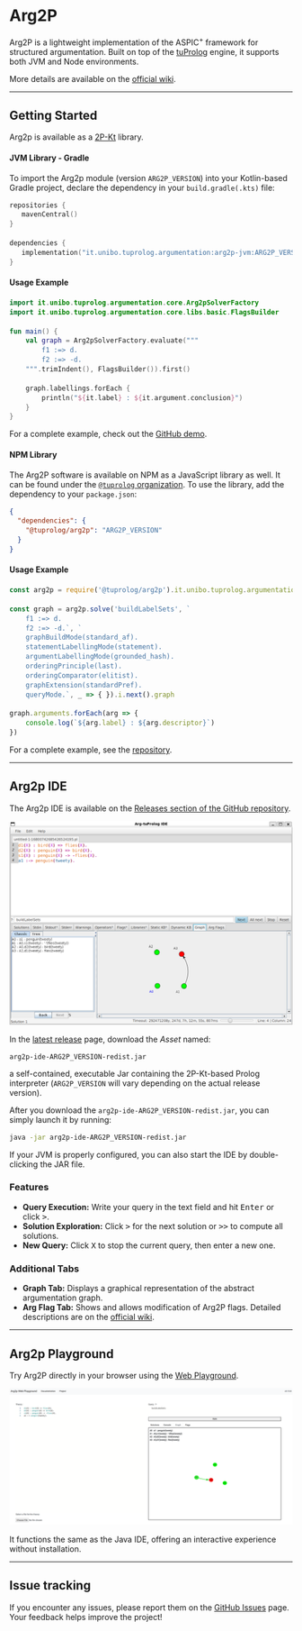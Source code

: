 # Arg2P

Arg2P is a lightweight implementation of the ASPIC<sup>+</sup> framework for structured argumentation.
Built on top of the [tuProlog](https://github.com/tuProlog/2p-kt/) engine, it supports both JVM and Node environments.

More details are available on the [official wiki](https://tuprolog.github.io/arg2p-kt/docs/run/).

---

## Getting Started

Arg2p is available as a [2P-Kt](http://pika-lab.gitlab.io/tuprolog/2p-kt/) library.

#### JVM Library - Gradle

To import the Arg2p module (version `ARG2P_VERSION`) into your Kotlin-based Gradle project, declare the dependency in your `build.gradle(.kts)` file:
 ```kotlin
repositories {
    mavenCentral()
}

dependencies {
    implementation("it.unibo.tuprolog.argumentation:arg2p-jvm:ARG2P_VERSION")
}
 ```

#### Usage Example

```kotlin
import it.unibo.tuprolog.argumentation.core.Arg2pSolverFactory
import it.unibo.tuprolog.argumentation.core.libs.basic.FlagsBuilder

fun main() {
    val graph = Arg2pSolverFactory.evaluate("""
        f1 :=> d.
        f2 :=> -d.
    """.trimIndent(), FlagsBuilder()).first()

    graph.labellings.forEach {
        println("${it.label} : ${it.argument.conclusion}")
    }
}
``` 

For a complete example, check out the [GitHub demo](https://github.com/Gilbocc/arg2p-kt-demo).

#### NPM Library

The Arg2P software is available on NPM as a JavaScript library as well. It can be found under the [`@tuprolog` organization](https://www.npmjs.com/org/tuprolog).
To use the library, add the dependency to your `package.json`:

```json
{
  "dependencies": {
    "@tuprolog/arg2p": "ARG2P_VERSION"
  }
}
```

#### Usage Example

```js
const arg2p = require('@tuprolog/arg2p').it.unibo.tuprolog.argumentation.bridge.JsBridge

const graph = arg2p.solve('buildLabelSets', `
    f1 :=> d.
    f2 :=> -d.`, `
    graphBuildMode(standard_af).
    statementLabellingMode(statement).
    argumentLabellingMode(grounded_hash).
    orderingPrinciple(last).
    orderingComparator(elitist).
    graphExtension(standardPref).
    queryMode.`, _ => { }).i.next().graph

graph.arguments.forEach(arg => {
    console.log(`${arg.label} : ${arg.descriptor}`)
})
```

For a complete example, see the [repository](https://github.com/tuProlog/arg2p-kt-web).

---

## Arg2p IDE

The Arg2p IDE is available on the [Releases section of the
GitHub repository](https://github.com/tuProlog/arg2p-kt/releases/latest).

![Java IDE](./imgs/javaide.png)

In the [latest release](https://github.com/tuProlog/arg2p-kt/releases/latest) page, download the _Asset_ named:
```
arg2p-ide-ARG2P_VERSION-redist.jar
```
a self-contained, executable Jar containing the 2P-Kt-based Prolog interpreter (`ARG2P_VERSION` will vary depending on the
actual release version).

After you download the `arg2p-ide-ARG2P_VERSION-redist.jar`, you can simply launch it by running:
```bash
java -jar arg2p-ide-ARG2P_VERSION-redist.jar
```
If your JVM is properly configured, you can also start the IDE by double-clicking the JAR file.

### Features

- **Query Execution:** Write your query in the text field and hit <kbd>Enter</kbd> or click <kbd>&gt;</kbd>.
- **Solution Exploration:** Click <kbd>&gt;</kbd> for the next solution or <kbd>&gt;&gt;</kbd> to compute all solutions.
- **New Query:** Click <kbd>X</kbd> to stop the current query, then enter a new one.

### Additional Tabs

- **Graph Tab:** Displays a graphical representation of the abstract argumentation graph.
- **Arg Flag Tab:** Shows and allows modification of Arg2P flags. Detailed descriptions are on the [official wiki](https://pika-lab.gitlab.io/argumentation/arg2p-kt/wiki/predicate).

---

## Arg2p Playground

Try Arg2P directly in your browser using the [Web Playground](https://tuprolog.github.io/arg2p-kt-web/).

![Web Playground](./imgs/playground.png)

It functions the same as the Java IDE, offering an interactive experience without installation.

---

## Issue tracking

If you encounter any issues, please report them on the [GitHub Issues](https://github.com/tuProlog/arg2p-kt/issues) page.  
Your feedback helps improve the project!
